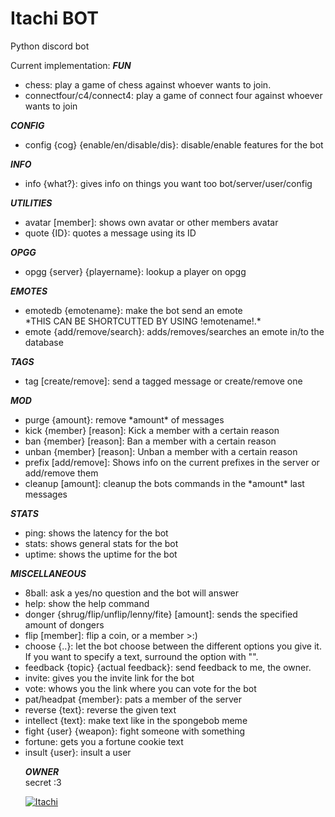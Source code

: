 # Itachi BOT

Python discord bot

Current implementation:
***FUN***<br>
<ul style="list-style-type:disc">
<li>chess: play a game of chess against whoever wants to join.<br></li>
<li>connectfour/c4/connect4: play a game of connect four against whoever wants to join<br></li>
 </ul>

***CONFIG***<br>
<ul style="list-style-type:disc">
<li>config {cog} {enable/en/disable/dis}: disable/enable features for the bot<br></li>
  </ul>

***INFO***<br>
<ul style="list-style-type:disc">
<li>info {what?}: gives info on things you want too bot/server/user/config<br></li>
  </ul>

***UTILITIES***<br>
<ul style="list-style-type:disc">
<li>avatar [member]: shows own avatar or other members avatar<br></li>
<li>quote {ID}: quotes a message using its ID<br></li>
  </ul>

***OPGG***<br>
<ul style="list-style-type:disc">
<li>opgg {server} {playername}: lookup a player on opgg<br></li>
  </ul>

***EMOTES***<br>
<ul style="list-style-type:disc">
<li>emotedb {emotename}: make the bot send an emote<br>
*THIS CAN BE SHORTCUTTED BY USING !emotename!.*<br></li>
<li>emote {add/remove/search}: adds/removes/searches an emote in/to the database<br></li>
  </ul>

***TAGS***<br>
<ul style="list-style-type:disc">
<li>tag [create/remove]: send a tagged message or create/remove one<br></li>
  </ul>

***MOD***<br>
<ul style="list-style-type:disc">
<li>purge {amount}: remove *amount* of messages<br></li>
<li>kick {member} [reason]: Kick a member with a certain reason<br></li>
<li>ban {member} [reason]: Ban a member with a certain reason<br></li>
<li>unban {member} [reason]: Unban a member with a certain reason<br></li>
<li>prefix [add/remove]: Shows info on the current prefixes in the server or add/remove them<br></li>
<li>cleanup [amount]: cleanup the bots commands in the *amount* last messages<br></li>
  </ul>

***STATS***<br>
<ul style="list-style-type:disc">
<li>ping: shows the latency for the bot<br></li>
<li>stats: shows general stats for the bot<br></li>
<li>uptime: shows the uptime for the bot<br></li>
  </ul>
 
***MISCELLANEOUS***
<ul style="list-style-type:disc">
  <li>8ball: ask a yes/no question and the bot will answer<br></li>
  <li>help: show the help command<br></li>
  <li>donger {shrug/flip/unflip/lenny/fite} [amount]: sends the specified amount of dongers<br></li>
  <li>flip [member]: flip a coin, or a member >:)<br></li>
  <li>choose {..}: let the bot choose between the different options you give it. If you want to specify a text, surround the option with "".<br></li>
  <li>feedback {topic} {actual feedback}: send feedback to me, the owner.<br></li>
  <li>invite: gives you the invite link for the bot<br></li>
  <li>vote: whows you the link where you can vote for the bot<br></li>
  <li>pat/headpat {member}: pats a member of the server<br></li>
  <li>reverse {text}: reverse the given text<br></li>
  <li>intellect {text}: make text like in the spongebob meme<br></li>
  <li>fight {user} {weapon}: fight someone with something<br></li>
  <li>fortune: gets you a fortune cookie text<br></li>
  <li>insult {user}: insult a user<br></li>
   

***OWNER***<br>
secret :3<br>

<a href="https://discordbots.org/bot/457838617633488908" >
  <img src="https://discordbots.org/api/widget/457838617633488908.svg" alt="Itachi" />
</a>
